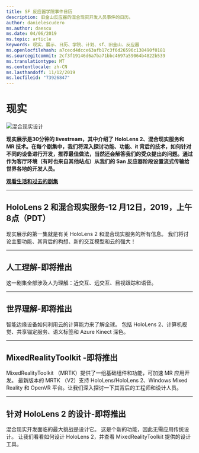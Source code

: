 ```yaml
---
title: SF 反应器学院事件日历
description: 旧金山反应器的混合现实开发人员事件的日历。
author: danielescudero
ms.author: daescu
ms.date: 04/06/2019
ms.topic: article
keywords: 现实、展示、日历、学院、计划、sf、旧金山、反应器
ms.openlocfilehash: a7cecd4dcce63afb17c3f6d26596c138490f0181
ms.sourcegitcommit: 2cf3f19146d6a7ba71bbc4697a59064b4822b539
ms.translationtype: MT
ms.contentlocale: zh-CN
ms.lasthandoff: 11/12/2019
ms.locfileid: "73926847"
---
```

# <a name="the-realities-show"></a>现实
![混合现实设计](images/therealitiesshow.jpg)

**现实展示是30分钟的 livestream，其中介绍了 HoloLens 2、混合现实服务和 MR 技术。在每个剧集中，我们将深入探讨功能、功能、it 背后的技术，如何针对不同的设备进行开发，推荐最佳做法，当然还会解答我们的受众提出的问题。通过作为客厅环境（有时也来自其他站点）从我们的 San 反应器阶段设置流式传输给世界各地的开发人员。**

**[观看生活和过去的剧集](https://aka.ms/trs)**
___

## <a name="hololens-2-and-mixed-reality-services---march-12-2019-8-am-pdt"></a>**HoloLens 2 和混合现实服务**-12 月12日，2019，上午8点（PDT）
现实展示的第一集就是有关 HoloLens 2 和混合现实服务的所有信息。 我们将讨论主要功能、其背后的构想、新的交互模型和云的强大！

___

## <a name="human-understanding---coming-soon"></a>**人工理解**-即将推出
这一剧集全部涉及人为理解：近交互、远交互、目视跟踪和语音。

___
## <a name="world-understanding---coming-soon"></a>**世界理解**-即将推出
智能边缘设备如何利用云的计算能力来了解全球。 包括 HoloLens 2、计算机视觉、共享锚定服务、语义标签和 Azure Kinect 深色。

___
## <a name="mixedrealitytoolkit---coming-soon"></a>**MixedRealityToolkit** -即将推出
MixedRealityToolkit （MRTK）提供了一组基础组件和功能，可加速 MR 应用开发。 最新版本的 MRTK （V2）支持 HoloLens/HoloLens 2、Windows Mixed Reality 和 OpenVR 平台。让我们深入探讨一下其背后的工程师和设计人员。

___
## <a name="designing-for-hololens-2---coming-soon"></a>**针对 HoloLens 2 的设计**-即将推出
混合现实开发面临的最大挑战是设计它。 这是个新的功能，因此无需应用传统设计。 让我们看看如何设计 HoloLens 2，并查看 MixedRealityToolkit 提供的设计工具。


